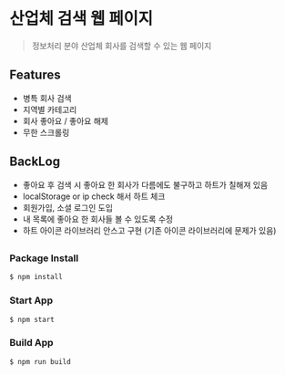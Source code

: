 # 산업체 검색 웹 페이지

> 정보처리 분야 산업체 회사를 검색할 수 있는 웹 페이지

## Features

- 병특 회사 검색
- 지역별 카테고리
- 회사 좋아요 / 좋아요 해제
- 무한 스크롤링

## BackLog

- 좋아요 후 검색 시 좋아요 한 회사가 다름에도 불구하고 하트가 칠해져 있음
- localStorage or ip check 해서 하트 체크
- 회원가입, 소셜 로그인 도입
- 내 목록에 좋아요 한 회사들 볼 수 있도록 수정
- 하트 아이콘 라이브러리 안스고 구현 (기존 아이콘 라이브러리에 문제가 있음)

##

### Package Install

```bash
$ npm install
```

### Start App

```bash
$ npm start
```

### Build App

```bash
$ npm run build
```
